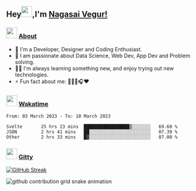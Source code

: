 ## Hey<img src="https://github.com/TheDudeThatCode/TheDudeThatCode/blob/master/Assets/Hi.gif" height="29px">,I'm [Nagasai Vegur!](https://nsvegur.me/)

### <img src="https://c.tenor.com/ftqs42Yna-oAAAAi/mochi-mochi-hello-white-mochi-mochi.gif" height="29px"> [About](https://nsvegur.me/)

- 🔭 I'm a Developer, Designer and Coding Enthusiast.
- 🎲 I am passionate about Data Science, Web Dev, App Dev and Problem solving. 
- 👨‍💻 I'm always learning something new, and enjoy trying out new technologies.
- ⚡ Fun fact about me: 👨🏻‍💻🎧♥️

### <img src="https://c.tenor.com/P5DB2iGAecsAAAAi/peach-cat.gif" height="29px"> [Wakatime](https://wakatime.com/@NSVegur)

<!--START_SECTION:waka-->

```text
From: 03 March 2023 - To: 10 March 2023

Svelte       25 hrs 23 mins  █████████████████▒░░░░░░░   69.60 %
JSON         2 hrs 41 mins   ██░░░░░░░░░░░░░░░░░░░░░░░   07.39 %
Other        2 hrs 33 mins   █▓░░░░░░░░░░░░░░░░░░░░░░░   07.00 %
```

<!--END_SECTION:waka-->

### <img src="https://c.tenor.com/C4t3cTtNBagAAAAi/quero.gif" height="29px"> [Gitty](https://github.com/NSVEGUR?tab=repositories)

[![GitHub Streak](https://github-readme-streak-stats.herokuapp.com?user=NSVEGUR&theme=dark&hide_border=true&date_format=M%20j%5B%2C%20Y%5D&ring=57A6FF&fire=57A6FF&currStreakLabel=57A6FF&background=0F1017)]('https://github.com/NSVEGUR')

![github contribution grid snake animation](https://raw.githubusercontent.com/NSVEGUR/NSVEGUR/output/github-contribution-grid-snake.svg)

